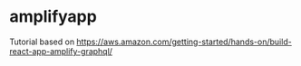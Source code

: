 # amplifyapp
Tutorial based on https://aws.amazon.com/getting-started/hands-on/build-react-app-amplify-graphql/

